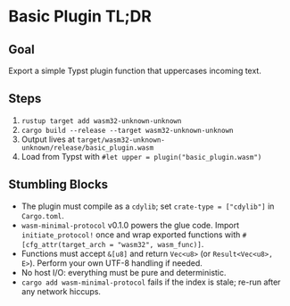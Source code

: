 # Basic Plugin TL;DR

## Goal
Export a simple Typst plugin function that uppercases incoming text.

## Steps
1. `rustup target add wasm32-unknown-unknown`
2. `cargo build --release --target wasm32-unknown-unknown`
3. Output lives at `target/wasm32-unknown-unknown/release/basic_plugin.wasm`
4. Load from Typst with `#let upper = plugin("basic_plugin.wasm")`

## Stumbling Blocks
- The plugin must compile as a `cdylib`; set `crate-type = ["cdylib"]` in `Cargo.toml`.
- `wasm-minimal-protocol` v0.1.0 powers the glue code. Import `initiate_protocol!` once and wrap exported functions with `#[cfg_attr(target_arch = "wasm32", wasm_func)]`.
- Functions must accept `&[u8]` and return `Vec<u8>` (or `Result<Vec<u8>, E>`). Perform your own UTF-8 handling if needed.
- No host I/O: everything must be pure and deterministic.
- `cargo add wasm-minimal-protocol` fails if the index is stale; re-run after any network hiccups.
